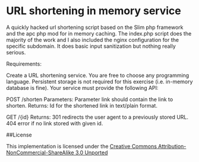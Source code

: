 URL shortening in memory service
================================

A quickly hacked url shortening script based on the Slim php framework and the apc php mod for in memory
caching. The index.php script does the majority of the work and I also included the nginx configuration for the specific subdomain.
It does basic input sanitization but nothing really serious.

Requirements:

Create a URL shortening service. You are free to choose any programming language. Persistent storage is not required for
this exercise (i.e. in-memory database is fine). Your service must provide the following API:

POST /shorten
Parameters: Parameter link should contain the link to shorten.
Returns: Id for the shortened link in text/plain format.

GET /{id}
Returns: 301 redirects the user agent to a previously stored URL. 404 error if no link stored with given id.

##License

This implementation is licensed under the [Creative Commons Attribution-NonCommercial-ShareAlike 3.0 Unported](https://creativecommons.org/licenses/by-nc-sa/3.0/)
